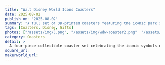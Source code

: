 ```yaml
---
title: "Walt Disney World Icons Coasters"
date: 2025-08-02
publish_on: "2025-08-02"
summary: "A full set of 3D-printed coasters featuring the iconic park symbols of Walt Disney World — Magic Kingdom, EPCOT, Hollywood Studios, and Animal Kingdom — each with its own signature color and style, stored together in a matching case."
tags: [Coasters, Disney, Gifts]
photos: ["/assets/img/1.png", "/assets/img/wdw-coaster2.png", "/assets/img/wdw-coaster3.png"]
category: Coasters
detail: >
  A four-piece collectible coaster set celebrating the iconic symbols of Walt Disney World — featuring distinctly styled designs for Magic Kingdom, EPCOT, Hollywood Studios, and Animal Kingdom. Each coaster is 3D-printed with layered dimensional detail and stored in a matching display caddy, designed as a tribute to park iconography rather than a novelty product. A refined piece for Disney superfans, shelf displays, or curated fandom collections.
square_url:
makerworld_url:
---
```

